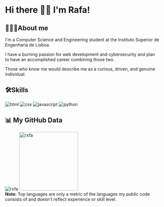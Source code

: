# Hi there 👋🏿 I'm Rafa!

## 👨🏿‍💻About me
I'm a Computer Science and Engineering student at the Instituto Superior de Engenharia de Lisboa.

I have a burning passion for web development and cybersecurity and plan to have an accomplished career combining those two.

Those who know me would describe me as a curious, driven, and genuine individual.

## 🛠Skills
![html](https://img.shields.io/badge/HTML5-E34F26?style=for-the-badge&logo=html5&logoColor=white)
![css](https://img.shields.io/badge/CSS3-1572B6?style=for-the-badge&logo=css3&logoColor=white)
![javascript](https://img.shields.io/badge/JavaScript-323330?style=for-the-badge&logo=javascript&logoColor=F7DF1E)
![python](https://img.shields.io/badge/Python-FFD43B?style=for-the-badge&logo=python&logoColor=blue)
## 📊 My GitHub Data

<div>
	<img src="https://github-readme-streak-stats.herokuapp.com/?user=rxfa&theme=dark" alt="rxfa" />
	<img src="https://github-readme-stats.vercel.app/api/top-langs?username=rxfa&langs_count=10&show_icons=true&locale=en&layout=compact&theme=dark" alt="rxfa" height="192px"/>
  <br/>
  <b>Note:</b> Top languages are only a metric of the languages my public code consists of and doesn't reflect experience or skill level.
</div>
